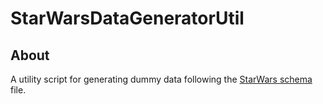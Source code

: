# StarWarsDataGeneratorUtil

## About
A utility script for generating dummy data following the [StarWars schema](https://github.com/under-control-software/graphql-java-http-example/blob/master/src/main/resources/starWarsSchemaAnnotated.graphqls) file.
